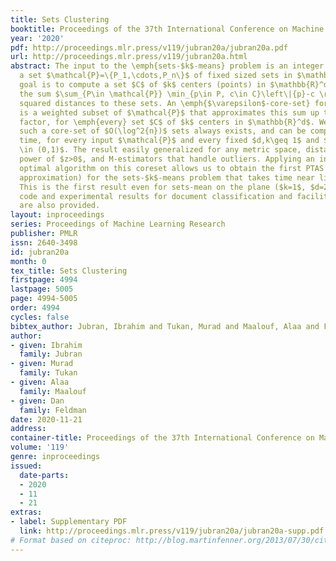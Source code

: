 ```yaml
---
title: Sets Clustering
booktitle: Proceedings of the 37th International Conference on Machine Learning
year: '2020'
pdf: http://proceedings.mlr.press/v119/jubran20a/jubran20a.pdf
url: http://proceedings.mlr.press/v119/jubran20a.html
abstract: The input to the \emph{sets-$k$-means} problem is an integer $k\geq 1$ and
  a set $\mathcal{P}=\{P_1,\cdots,P_n\}$ of fixed sized sets in $\mathbb{R}^d$. The
  goal is to compute a set $C$ of $k$ centers (points) in $\mathbb{R}^d$ that minimizes
  the sum $\sum_{P\in \mathcal{P}} \min_{p\in P, c\in C}\left\|{p}-c \right\|^2$ of
  squared distances to these sets. An \emph{$\varepsilon$-core-set} for this problem
  is a weighted subset of $\mathcal{P}$ that approximates this sum up to $1\pm\varepsilon$
  factor, for \emph{every} set $C$ of $k$ centers in $\mathbb{R}^d$. We prove that
  such a core-set of $O(\log^2{n})$ sets always exists, and can be computed in $O(n\log{n})$
  time, for every input $\mathcal{P}$ and every fixed $d,k\geq 1$ and $\varepsilon
  \in (0,1)$. The result easily generalized for any metric space, distances to the
  power of $z>0$, and M-estimators that handle outliers. Applying an inefficient but
  optimal algorithm on this coreset allows us to obtain the first PTAS ($1+\varepsilon$
  approximation) for the sets-$k$-means problem that takes time near linear in $n$.
  This is the first result even for sets-mean on the plane ($k=1$, $d=2$). Open source
  code and experimental results for document classification and facility locations
  are also provided.
layout: inproceedings
series: Proceedings of Machine Learning Research
publisher: PMLR
issn: 2640-3498
id: jubran20a
month: 0
tex_title: Sets Clustering
firstpage: 4994
lastpage: 5005
page: 4994-5005
order: 4994
cycles: false
bibtex_author: Jubran, Ibrahim and Tukan, Murad and Maalouf, Alaa and Feldman, Dan
author:
- given: Ibrahim
  family: Jubran
- given: Murad
  family: Tukan
- given: Alaa
  family: Maalouf
- given: Dan
  family: Feldman
date: 2020-11-21
address: 
container-title: Proceedings of the 37th International Conference on Machine Learning
volume: '119'
genre: inproceedings
issued:
  date-parts:
  - 2020
  - 11
  - 21
extras:
- label: Supplementary PDF
  link: http://proceedings.mlr.press/v119/jubran20a/jubran20a-supp.pdf
# Format based on citeproc: http://blog.martinfenner.org/2013/07/30/citeproc-yaml-for-bibliographies/
---
```

